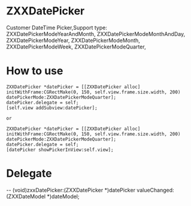 # ZXXDatePicker
Customer DateTime Picker,Support type:
ZXXDatePickerModeYearAndMonth,
ZXXDatePickerModeMonthAndDay,
ZXXDatePickerModeYear,
ZXXDatePickerModeMonth,
ZXXDatePickerModeWeek,
ZXXDatePickerModeQuarter,

# How to use

    ZXXDatePicker *datePicker = [[ZXXDatePicker alloc] initWithFrame:CGRectMake(0, 150, self.view.frame.size.width, 200) datePickerMode:ZXXDatePickerModeQuarter];
    datePicker.delegate = self;
    [self.view addSubview:datePicker];
    
    or
    
    ZXXDatePicker *datePicker = [[ZXXDatePicker alloc] initWithFrame:CGRectMake(0, 150, self.view.frame.size.width, 200) datePickerMode:ZXXDatePickerModeQuarter];
    datePicker.delegate = self;
    [datePicker showPickerInView:self.view];

# Delegate 

-- (void)zxxDatePicker:(ZXXDatePicker *)datePicker valueChanged:(ZXXDateModel *)dateModel;
